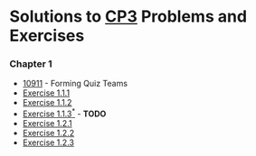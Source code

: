 # Solutions to [CP3](https://cpbook.net/) Problems and Exercises

### Chapter 1
- [10911](https://github.com/kantuni/UVa/tree/master/10911) - Forming Quiz Teams
- [Exercise 1.1.1](https://github.com/kantuni/CP3/blob/master/Chapter%201/Exercise%201.1.1.md)
- [Exercise 1.1.2](https://github.com/kantuni/CP3/blob/master/Chapter%201/Exercise%201.1.2.md)
- [Exercise 1.1.3<sup>*</sup>](https://github.com/kantuni/CP3/blob/master/Chapter%201/Exercise%201.1.3.md) - **TODO**
- [Exercise 1.2.1](https://github.com/kantuni/CP3/blob/master/Chapter%201/Exercise%201.2.1.md)
- [Exercise 1.2.2](https://github.com/kantuni/CP3/blob/master/Chapter%201/Exercise%201.2.2.md)
- [Exercise 1.2.3](https://github.com/kantuni/CP3/blob/master/Chapter%201/Exercise%201.2.3.md)
